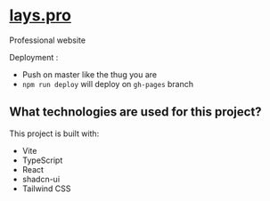 # [lays.pro](https://www.lays.pro)
Professional website

Deployment :

- Push on master like the thug you are
- `npm run deploy` will deploy on `gh-pages` branch

## What technologies are used for this project?

This project is built with:

- Vite
- TypeScript
- React
- shadcn-ui
- Tailwind CSS